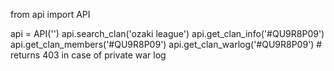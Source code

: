 from api import API

api = API('<APIKEY>')
api.search_clan('ozaki league')
api.get_clan_info('#QU9R8P09')
api.get_clan_members('#QU9R8P09')
api.get_clan_warlog('#QU9R8P09')  # returns 403 in case of private war log